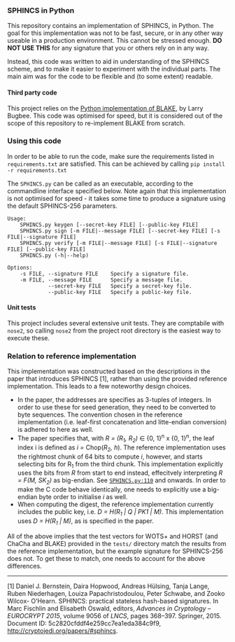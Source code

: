 ### SPHINCS in Python

This repository contains an implementation of SPHINCS, in Python. The goal for this implementation was not to be fast, secure, or in any other way useable in a production environment. This cannot be stressed enough. **DO NOT USE THIS** for any signature that you or others rely on in any way.

Instead, this code was written to aid in understanding of the SPHINCS scheme, and to make it easier to experiment with the individual parts. The main aim was for the code to be flexible and (to some extent) readable.

#### Third party code

This project relies on the [Python implementation of BLAKE](http://www.seanet.com/~bugbee/crypto/blake/), by Larry Bugbee. This code was optimised for speed, but it is considered out of the scope of this repository to re-implement BLAKE from scratch.

### Using this code

In order to be able to run the code, make sure the requirements listed in `requirements.txt` are satisfied. This can be achieved by calling `pip install -r requirements.txt`

The `SPHINCS.py` can be called as an executable, according to the commandline interface specified below. Note again that this implementation is not optimised for speed - it takes some time to produce a signature using the default SPHINCS-256 parameters.

```
Usage:
    SPHINCS.py keygen [--secret-key FILE] [--public-key FILE]
    SPHINCS.py sign [-m FILE|--message FILE] [--secret-key FILE] [-s FILE|--signature FILE]
    SPHINCS.py verify [-m FILE|--message FILE] [-s FILE|--signature FILE] [--public-key FILE]
    SPHINCS.py (-h|--help)

Options:
    -s FILE, --signature FILE    Specify a signature file.
    -m FILE, --message FILE      Specify a message file.
             --secret-key FILE   Specify a secret-key file.
             --public-key FILE   Specify a public-key file.
```

#### Unit tests

This project includes several extensive unit tests. They are comptabile with `nose2`, so calling `nose2` from the project root directory is the easiest way to execute these.

### Relation to reference implementation

This implementation was constructed based on the descriptions in the paper that introduces SPHINCS [1], rather than using the provided reference implementation. This leads to a few noteworthy design choices.

- In the paper, the addresses are specifies as 3-tuples of integers. In order to use these for seed generation, they need to be converted to byte sequences. The convention chosen in the reference implementation (i.e. leaf-first concatenation and litte-endian conversion) is adhered to here as well.
- The paper specifies that, with _R = (R<sub>1</sub>, R<sub>2</sub>)_ ∈ {0, 1}<sup>n</sup> x {0, 1}<sup>n</sup>, the leaf index i is defined as _i =_ Chop(_R<sub>2</sub>, h_). The reference implementation uses the rightmost chunk of 64 bits to compute _i_, however, and starts selecting bits for R<sub>1</sub> from the third chunk. This implementation explicitly uses the bits from _R_ from start to end instead, effecitvely interpreting _R = F(M, SK<sub>2</sub>)_ as big-endian. See [`SPHINCS.py:110`](https://github.com/joostrijneveld/SPHINCS-py/blob/master/SPHINCS.py#L110) and onwards. In order to make the C code behave identically, one needs to explicitly use a big-endian byte order to initialise _i_ as well.
- When computing the digest, the reference implementation currently includes the public key, i.e. _D = H(R<sub>1</sub> | Q | PK1 | M)_. This implementation uses _D = H(R<sub>1</sub> | M)_, as is specified in the paper.

All of the above implies that the test vectors for WOTS+ and HORST (and ChaCha and BLAKE) provided in the `tests/` directory match the results from the reference implementation, but the example signature for SPHINCS-256 does not. To get these to match, one needs to account for the above differences.

- - -

[1] Daniel J. Bernstein, Daira Hopwood, Andreas Hülsing, Tanja Lange, Ruben Niederhagen, Louiza Papachristodoulou, Peter Schwabe, and Zooko Wilcox- O’Hearn. SPHINCS: practical stateless hash-based signatures. In Marc Fischlin and Elisabeth Oswald, editors, _Advances in Cryptology – EUROCRYPT 2015_, volume 9056 of _LNCS_, pages 368–397. Springer, 2015. Document ID: 5c2820cfddf4e259cc7ea1eda384c9f9, http://cryptojedi.org/papers/#sphincs.
